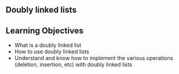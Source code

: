 ## Doubly linked lists

## Learning Objectives
- What is a doubly linked list
- How to use doubly linked lists
- Understand and know how to implement the various operations (deletion, insertion, etc) with doubly linked lists
